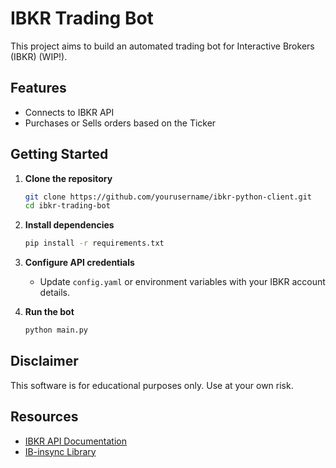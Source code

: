 # IBKR Trading Bot

This project aims to build an automated trading bot for Interactive Brokers (IBKR) (WIP!).

## Features

- Connects to IBKR API
- Purchases or Sells orders based on the Ticker

## Getting Started

1. **Clone the repository**

   ```bash
   git clone https://github.com/yourusername/ibkr-python-client.git
   cd ibkr-trading-bot
   ```

2. **Install dependencies**

   ```bash
   pip install -r requirements.txt
   ```

3. **Configure API credentials**

   - Update `config.yaml` or environment variables with your IBKR account details.

4. **Run the bot**
   ```bash
   python main.py
   ```

## Disclaimer

This software is for educational purposes only. Use at your own risk.

## Resources

- [IBKR API Documentation](https://interactivebrokers.github.io/)
- [IB-insync Library](https://github.com/erdewit/ib_insync)
